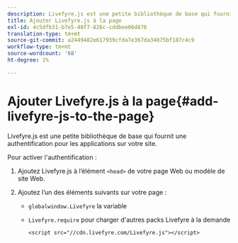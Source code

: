 ```yaml
---
description: Livefyre.js est une petite bibliothèque de base qui fournit une authentification pour les applications sur votre site.
title: Ajouter Livefyre.js à la page
exl-id: 4c5dfb31-b7e5-48f7-826c-cddbee06d876
translation-type: tm+mt
source-git-commit: a2449482e617939cfda7e367da34875bf187c4c9
workflow-type: tm+mt
source-wordcount: '68'
ht-degree: 1%

---
```


# Ajouter Livefyre.js à la page{#add-livefyre-js-to-the-page}

Livefyre.js est une petite bibliothèque de base qui fournit une authentification pour les applications sur votre site.

Pour activer l&#39;authentification :

1. Ajoutez Livefyre.js à l’élément `<head>` de votre page Web ou modèle de site Web.
1. Ajoutez l’un des éléments suivants sur votre page :

   * `globalwindow.Livefyre` la variable
   * `Livefyre.require` pour charger d&#39;autres packs Livefyre à la demande

      ```
      <script src="//cdn.livefyre.com/Livefyre.js"></script>
      ```
